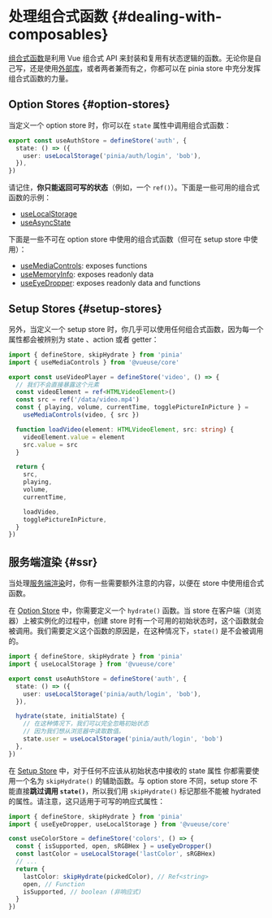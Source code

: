 # 处理组合式函数 {#dealing-with-composables}

[组合式函数](https://vuejs.org/guide/reusability/composables.html#composables)是利用 Vue 组合式 API 来封装和复用有状态逻辑的函数。无论你是自己写，还是使用[外部库](https://vueuse.org/)，或者两者兼而有之，你都可以在 pinia store 中充分发挥组合式函数的力量。

## Option Stores {#option-stores}

当定义一个 option store 时，你可以在 `state` 属性中调用组合式函数：

```ts
export const useAuthStore = defineStore('auth', {
  state: () => ({
    user: useLocalStorage('pinia/auth/login', 'bob'),
  }),
})
```

请记住，**你只能返回可写的状态**（例如，一个 `ref()`）。下面是一些可用的组合式函数的示例：

- [useLocalStorage](https://vueuse.org/core/useLocalStorage/)
- [useAsyncState](https://vueuse.org/core/useAsyncState/)

下面是一些不可在 option store 中使用的组合式函数（但可在 setup store 中使用）：

- [useMediaControls](https://vueuse.org/core/useMediaControls/): exposes functions
- [useMemoryInfo](https://vueuse.org/core/useMemory/): exposes readonly data
- [useEyeDropper](https://vueuse.org/core/useEyeDropper/): exposes readonly data and functions

## Setup Stores {#setup-stores}

另外，当定义一个 setup store 时，你几乎可以使用任何组合式函数，因为每一个属性都会被辨别为 state 、action 或者 getter：

```ts
import { defineStore, skipHydrate } from 'pinia'
import { useMediaControls } from '@vueuse/core'

export const useVideoPlayer = defineStore('video', () => {
  // 我们不会直接暴露这个元素
  const videoElement = ref<HTMLVideoElement>()
  const src = ref('/data/video.mp4')
  const { playing, volume, currentTime, togglePictureInPicture } =
    useMediaControls(video, { src })

  function loadVideo(element: HTMLVideoElement, src: string) {
    videoElement.value = element
    src.value = src
  }

  return {
    src,
    playing,
    volume,
    currentTime,

    loadVideo,
    togglePictureInPicture,
  }
})
```

## 服务端渲染 {#ssr}

当处理[服务端渲染](../ssr/index.md)时，你有一些需要额外注意的内容，以便在 store 中使用组合式函数。

在 [Option Store](#option-stores) 中，你需要定义一个 `hydrate()` 函数。当 store 在客户端（浏览器）上被实例化的过程中，创建 store 时有一个可用的初始状态时，这个函数就会被调用。我们需要定义这个函数的原因是，在这种情况下，`state()` 是不会被调用的。

```ts
import { defineStore, skipHydrate } from 'pinia'
import { useLocalStorage } from '@vueuse/core'

export const useAuthStore = defineStore('auth', {
  state: () => ({
    user: useLocalStorage('pinia/auth/login', 'bob'),
  }),

  hydrate(state, initialState) {
    // 在这种情况下，我们可以完全忽略初始状态
    // 因为我们想从浏览器中读取数值。
    state.user = useLocalStorage('pinia/auth/login', 'bob')
  },
})
```

在 [Setup Store](#setup-stores) 中，对于任何不应该从初始状态中接收的 state 属性 你都需要使用一个名为 `skipHydrate()` 的辅助函数。与 option store 不同，setup store 不能直接**跳过调用 `state()`**，所以我们用 `skipHydrate()` 标记那些不能被 hydrated 的属性。请注意，这只适用于可写的响应式属性：

```ts
import { defineStore, skipHydrate } from 'pinia'
import { useEyeDropper, useLocalStorage } from '@vueuse/core'

const useColorStore = defineStore('colors', () => {
  const { isSupported, open, sRGBHex } = useEyeDropper()
  const lastColor = useLocalStorage('lastColor', sRGBHex)
  // ...
  return {
    lastColor: skipHydrate(pickedColor), // Ref<string>
    open, // Function
    isSupported, // boolean (非响应式)
  }
})
```
